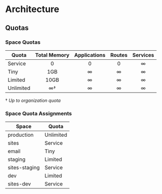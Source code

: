 # Architecture

## Quotas
### Space Quotas
| **Quota** | **Total Memory** | **Applications** | **Routes** | **Services** |
| --------- |:----------------:|:----------------:|:----------:|:------------:|
| Service   | 0                | 0                | 0          | &infin;      |
| Tiny      | 1GB              | &infin;          | &infin;    | &infin;      |
| Limited   | 10GB             | &infin;          | &infin;    | &infin;      |
| Unlimited | &infin;&dagger;         | &infin;          | &infin;    | &infin;      |

&dagger; *Up to organization quota*

### Space Quota Assignments
| **Space**     | **Quota** |
| ------------- | --------- |
| production    | Unlimited |
| sites         | Service   |
| email         | Tiny      |
| staging       | Limited   |
| sites-staging | Service   |
| dev           | Limited   |
| sites-dev     | Service   |
